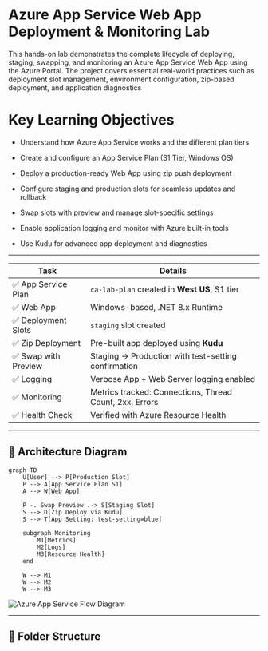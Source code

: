 #  Azure App Service Web App Deployment & Monitoring Lab

This hands-on lab demonstrates the complete lifecycle of deploying, staging, swapping, and monitoring an Azure App Service Web App using the Azure Portal. The project covers essential real-world practices such as deployment slot management, environment configuration, zip-based deployment, and application diagnostics


 # Key Learning Objectives
 
* Understand how Azure App Service works and the different plan tiers

* Create and configure an App Service Plan (S1 Tier, Windows OS)

* Deploy a production-ready Web App using zip push deployment

* Configure staging and production slots for seamless updates and rollback

* Swap slots with preview and manage slot-specific settings

* Enable application logging and monitor with Azure built-in tools

* Use Kudu for advanced app deployment and diagnostics


---

| Task                | Details                                                 |
| ------------------- | ------------------------------------------------------- |
| ✅ App Service Plan  | `ca-lab-plan` created in **West US**, S1 tier           |
| ✅ Web App           | Windows-based, .NET 8.x Runtime                         |
| ✅ Deployment Slots  | `staging` slot created                                  |
| ✅ Zip Deployment    | Pre-built app deployed using **Kudu**                   |
| ✅ Swap with Preview | Staging → Production with test-setting confirmation     |
| ✅ Logging           | Verbose App + Web Server logging enabled                |
| ✅ Monitoring        | Metrics tracked: Connections, Thread Count, 2xx, Errors |
| ✅ Health Check      | Verified with Azure Resource Health                     |


---

## 🧱 Architecture Diagram
```mermaid
graph TD
    U[User] --> P[Production Slot]
    P --> A[App Service Plan S1]
    A --> W[Web App]

    P -. Swap Preview .-> S[Staging Slot]
    S --> D[Zip Deploy via Kudu]
    S --> T[App Setting: test-setting=blue]

    subgraph Monitoring
        M1[Metrics]
        M2[Logs]
        M3[Resource Health]
    end

    W --> M1
    W --> M2
    W --> M3
```

![Azure App Service Flow Diagram](./screenshots/azure-app-service-flow.png)

---

## 📁 Folder Structure

